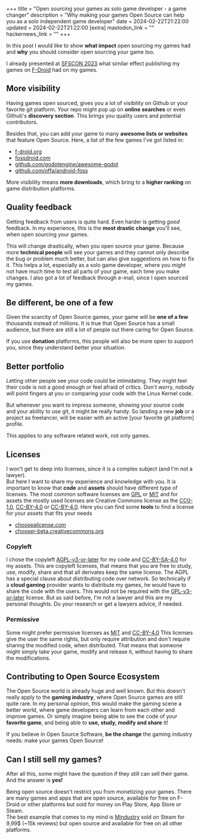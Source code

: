 +++
title = "Open sourcing your games as solo game developer - a game changer"
description = "Why making your games Open Source can help you as a solo independent game developer"
date = 2024-02-22T21:22:00
updated = 2024-02-22T21:22:00
[extra]
mastodon_link = ""
hackernews_link = ""
+++

In this post I would like to show **what impact** open sourcing my games had and **why** you should consider open sourcing your game too.

I already presented at [SFSCON 2023](@/blog/sfscon-2023-fdroid/index.md) what similar effect publishing my games on [F-Droid](https://f-droid.org/) had on my games.

## More visibility
Having games open sourced, gives you a lot of visibility on Github or your favorite git platform.
Your repo might pop up on **online searches** or even Github's **discovery section**.
This brings you quality users and potential contributors.

Besides that, you can add your game to many **awesome lists or websites** that feature Open Source.
Here, a list of the few games I've got listed in:
- [f-droid.org](https://f-droid.org)
- [fossdroid.com](https://fossdroid.com)
- [github.com/godotengine/awesome-godot](https://github.com/godotengine/awesome-godot)
- [github.com/offa/android-foss](https://github.com/offa/android-foss)

More visibility means **more downloads**, which bring to a **higher ranking** on game distribution platforms.

## Quality feedback
Getting feedback from users is quite hard.
Even harder is getting *good* feedback.
In my experience, this is the **most drastic change** you'll see, when open sourcing your games.

This will change drastically, when you open source your game.
Because more **technical people** will see your games and they cannot only describe the bug or problem much better, but can also give suggestions on how to fix it.
This helps a lot, especially as a solo game developer, where you might not have much time to test all parts of your game, each time you make changes.
I also got a lot of feedback through e-mail, since I open sourced my games.

## Be different, be one of a few
Given the scarcity of Open Source games, your game will be **one of a few** thousands instead of millions.
It is true that Open Source has a small audience, but there are still a lot of people out there caring for Open Source.

If you use **donation** platforms, this people will also be more open to support you, since they understand better your situation. 

## Better portfolio
Letting other people see your code could be intimidating.
They might feel their code is not a good enough or feel afraid of critics.
Don't worry, nobody will point fingers at you or comparing your code with the Linux Kernel code.

But whenever you want to impress someone, showing your source code and your ability to use git, it might be really handy.
So landing a new **job** or a project as freelancer, will be easier with an active [your favorite git platform] profile.  

This applies to any software related work, not only games.

## Licenses
I won't get to deep into licenses, since it is a complex subject (and I'm not a lawyer).  
But here I want to share my experience and knowledge with you. 
It is important to know that **code** and **assets** should have different type of licenses.
The most common software licenses are [GPL](https://spdx.org/licenses/GPL-3.0-or-later.html) or [MIT](https://spdx.org/licenses/MIT.html) and for assets the mostly used licenses are Creative Commons license as the [CC0-1.0](https://spdx.org/licenses/CC0-1.0.html), [CC-BY-4.0](https://spdx.org/licenses/CC-BY-4.0.html) or [CC-BY-4.0](https://spdx.org/licenses/CC-BY-SA-4.0.html).
Here you can find some **tools** to find a license for your assets that fits your needs
- [choosealicense.com](https://choosealicense.com/)
- [chooser-beta.creativecommons.org](https://chooser-beta.creativecommons.org)  

### Copyleft
I chose the copyleft [AGPL-v3-or-later](https://spdx.org/licenses/AGPL-3.0-or-later.html) for my code and [CC-BY-SA-4.0](https://spdx.org/licenses/CC-BY-SA-4.0.html) for my assets.
This are copyleft licenses, that means that you are free to study, use, modify, share and that all derivates keep the same license.
The AGPL has a special clause about distributing code over network.
So technically if a **cloud gaming** provider wants to distribute my games, he would have to share the code with the users.
This would not be required with the [GPL-v3-or-later](https://spdx.org/licenses/GPL-3.0-or-later.html) license.
But as said before, I'm not a lawyer and this are my personal thoughts.
Do your research or get a lawyers advice, if needed.

### Permissive
Some might prefer permissive licenses as [MIT](https://spdx.org/licenses/MIT.html) and [CC-BY-4.0](https://spdx.org/licenses/CC-BY-4.0.html)
This licenses give the user the same rights, but only require attribution and don't require sharing the modified code, when distributed.
That means that someone might simply take your game, modify and release it, without having to share the modifications.

## Contributing to Open Source Ecosystem
The Open Source world is already huge and well known.
But this doesn't really apply to the **gaming industry**, where Open Source games are still quite rare.
In my personal opinion, this would make the gaming scene a better world, where game developers can learn from each other and improve games.
Or simply imagine being able to see the code of your **favorite game**, and being able to **use, study, modify and share** it!     

If you believe in Open Source Software, **be the change** the gaming industry needs: make your games Open Source! 

## Can I still sell my games?
After all this, some might have the question if they still can sell their game.
And the answer is **yes!**

Being open source doesn't restrict you from monetizing your games.
There are many games and apps that are open source, available for free on F-Droid or other platforms but sold for money on Play Store, App Store or Steam.  
The best example that comes to my mind is [Mindustry](https://mindustrygame.github.io/) sold on Steam for 9,99$ (~15k reviews) but open source and available for free on all other platforms.
